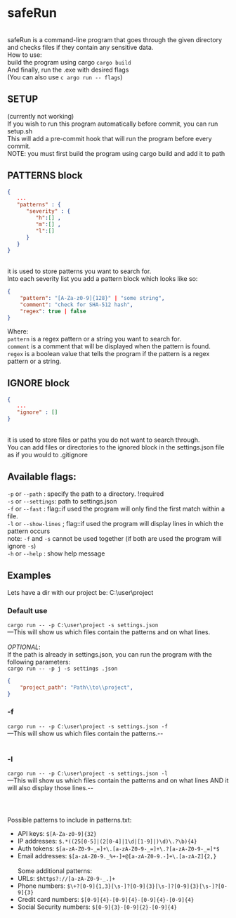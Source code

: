 # safeRun
<br>safeRun is a command-line program that goes through the given directory and checks files if they contain any sensitive data.
<br>How to use:<br>
build the program using cargo
`cargo build`<br>
And finally, run the .exe with desired flags <br>
(You can also use `c argo run -- flags`)

## SETUP
(currently not working)<br>
If you wish to run this program automatically before commit, you can run setup.sh<br>
This will add a pre-commit hook that will run the program before every commit.<br>
NOTE: you must first build the program using cargo build and add it to path<br>

## PATTERNS block
```json
{
   ... 
   "patterns" : {
      "severity" : {
         "h":[] ,
         "m":[] ,
         "l":[]
      }
   } 
}
```
<br> it is used to store patterns you want to search for.<br>
Into each severity list you add a pattern block which looks like so:<br>

```json
{
    "pattern": "[A-Za-z0-9]{128}" | "some string", 
    "comment": "check for SHA-512 hash", 
    "regex": true | false
}
```

Where:<br>
``pattern`` is a regex pattern or a string you want to search for.<br>
``comment`` is a comment that will be displayed when the pattern is found.<br>
``regex`` is a boolean value that tells the program if the pattern is a regex pattern or a string.<br>

## IGNORE block

```json
{
   ... 
   "ignore" : [] 
}
``` 
<br> it is used to store files or paths you do not want to search through.<br>
You can add files or directories to the ignored block in the settings.json file as if you would to .gitignore<br>


## Available flags:<br>
`-p` or `--path` : specify the path to a directory.  !required<br>
`-s` or `--settings`: path to settings.json <br>
`-f` or `--fast` : flag::if used the program will only find the first match within a file. <br>
`-l` or `--show-lines` ; flag::if used the program will display lines in which the pattern occurs <br>
note: `-f` and `-s` cannot be used together (if both are used the program will ignore `-s`)<br>
`-h` or `--help` : show help message <br>

## Examples <br>
Lets have a dir with our project be: C:\user\project<br>
### Default use <br>
`cargo run -- -p C:\user\project -s settings.json`<br>
—This will show us which files contain the patterns and on what lines.<br>
<br>_OPTIONAL_:<br>
If the path is already in settings.json, you can run the program with the following parameters:<br>
`cargo run -- -p j -s settings .json`<br>
```json
{
    "project_path": "Path\\to\\project",
}
```


### -f <br>
`cargo run -- -p C:\user\project -s settings.json -f`<br>
—This will show us which files contain the patterns.--<br><br>

### -l <br>
`cargo run -- -p C:\user\project -s settings.json -l`<br>
—This will show us which files contain the patterns and on what lines AND it will also display those lines.--<br><br>


# 
Possible patterns to include in patterns.txt:<br>
- API keys: `$[A-Za-z0-9]{32}`<br>
- IP addresses: `$.*((25[0-5]|(2[0-4]|1\d|[1-9]|)\d)\.?\b){4}`<br>
- Auth tokens: `$[a-zA-Z0-9-_=]+\.[a-zA-Z0-9-_=]+\.?[a-zA-Z0-9-_=]*$`<br>
- Email addresses: `$[a-zA-Z0-9._%+-]+@[a-zA-Z0-9.-]+\.[a-zA-Z]{2,}`<br>
<br>Some additional patterns:<br>
- URLs: `$https?://[a-zA-Z0-9-_.]+`<br>
- Phone numbers: `$\+?[0-9]{1,3}[\s-]?[0-9]{3}[\s-]?[0-9]{3}[\s-]?[0-9]{3}`<br>
- Credit card numbers: `$[0-9]{4}-[0-9]{4}-[0-9]{4}-[0-9]{4}`<br>
- Social Security numbers: `$[0-9]{3}-[0-9]{2}-[0-9]{4}`<br>
